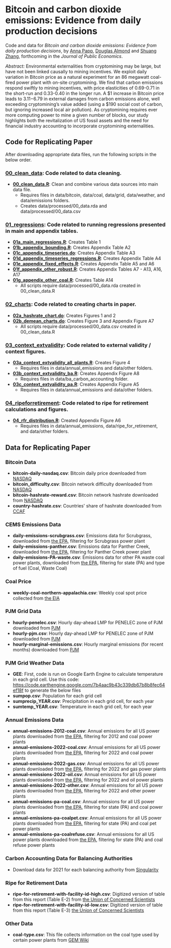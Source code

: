 # Bitcoin and carbon dioxide emissions: Evidence from daily production decisions

Code and data for *Bitcoin and carbon dioxide emissions: Evidence from daily production decisions*, by [Anna Papp](https://pappanna.github.io/), [Douglas Almond](https://users.nber.org/~almond/) and [Shuang Zhang](https://sites.google.com/view/shuangzhang), forthcoming in the *Journal of Public Economics*. 

*Abstract:* Environmental externalities from cryptomining may be large, but have not been linked causally to mining incentives. We exploit daily variation in Bitcoin price as a natural experiment for an 86 megawatt coal-fired power plant with on-site cryptomining. We find that carbon emissions respond swiftly to mining incentives, with price elasticities of 0.69-0.71 in the short-run and 0.33-0.40 in the longer run. A $1 increase in Bitcoin price leads to $3.11-$6.79 in external damages from carbon emissions alone, well exceeding cryptomining’s value added (using a $190 social cost of carbon, but ignoring increased local air pollution). As cryptomining requires ever more computing power to mine a given number of blocks, our study highlights both the revitalization of US fossil assets and the need for financial industry accounting to incorporate cryptomining externalities.

## Code for Replicating Paper

After downloading appropriate data files, run the following scripts in the below order.
### [__00_clean_data__](code/00_clean_data): Code related to data cleaning.
- [__00_clean_data.R__](code/00_clean_data/00_clean_data.R): Clean and combine various data sources into main data file.
  - Requires files in data/bitcoin, data/coal, data/grid, data/weather, and data/emissions folders.
  - Creates data/processed/00_data.rda and data/processed/00_data.csv
### [__01_regressions__](code/01_regressions): Code related to running regressions presented in main and appendix tables.
- [__01a_main_regressions.R__](code/01_regressions/01a_main_regressions.R): Creates Table 1 
- [__01b_appendix_bounding.R__](code/01_regressions/01b_appendix_bounding.R): Creates Appendix Table A2 
- [__01c_appendix_timeseries.do__](code/01_regressions/01c_appendix_timeseries.do): Creates Appendix Table A3 
- [__01d_appendix_timeseries_regressions.R__](code/01_regressions/01d_appendix_timeseries_regressions.R): Creates Appendix Table A4 
- [__01e_appendix_fixed_effects.R__](code/01_regressions/01e_appendix_fixed_effects.R): Creates Appendix Table A5 and A6 
- [__01f_appendix_other_robust.R__](code/01_regressions/01f_appendix_other_robust.R): Creates Appendix Tables A7 - A13, A16, A17
- [__01g_appendix_other_coal.R__](code/01_regressions/01g_appendix_other_coal.R): Creates Table A14
  - All scripts require data/processed/00_data.rda created in 00_clean_data.R
### [__02_charts__](code/02_charts): Code related to creating charts in paper.
- [__02a_hashrate_chart.do__](code/02_charts/02a_hashrate_chart.do): Creates Figures 1 and 2 
- [__02b_demean_charts.do__](code/02b_demean_charts.do): Creates Figure 3 and Appendix Figure A7
  - All scripts require data/processed/00_data.csv created in 00_clean_data.R
### [__03_context_extvalidity__](code/03_context_extvalidity): Code related to external validity / context figures.
- [__03a_context_extvalidity_all_plants.R__](code/03_context_extvalidity/03a_context_extvalidity_all_plants.R): Creates Figure 4
  - Requires files in data/annual_emissions and data/other folders.
- [__03b_context_extvalidity_ba.R__](code/03_context_extvalidity/03b_context_extvalidity_ba.R): Creates Appendix Figure A8
  - Requires files in data/ba_carbon_accounting folder.
- [__03c_context_extvalidity_pa.R__](code/03_context_extvalidity/03c_context_extvalidity_pa.R): Creates Appendix Figure A5
  - Requires files in data/annual_emissions and data/other folders.
### [__04_ripeforretirement__](code/04_ripeforretirement): Code related to ripe for retirement calculations and figures.
- [__04_rfr_distribution.R__](code/04_ripe_for_retirement/04_rfr_distribution.R): Created Appendix Figure A6
  - Requires files in data/annual_emissions, data/ripe_for_retirement, and data/other folders.

## Data for Replicating Paper

### Bitcoin Data
- __bitcoin-daily-nasdaq.csv__: Bitcoin daily price downloaded from [NASDAQ](https://data.nasdaq.com/data/BCHAIN/MKPRU-bitcoin-market-price-usd)
- __bitcoin_difficulty.csv__: Bitcoin network difficulty downloaded from [NASDAQ](https://data.nasdaq.com/data/BCHAIN/DIFF-bitcoin-difficulty)
- __bitcoin-hashrate-reward.csv__: Bitcoin network hashrate downloaded from [NASDAQ](https://data.nasdaq.com/data/BCHAIN/HRATE-bitcoin-hash-rate)
- __country-hashrate.csv__: Countries' share of hashrate downloaded from [CCAF](https://ccaf.io/cbnsi/cbeci/mining_map)

### CEMS Emissions Data 
- __daily-emissions-scrubgrass.csv__: Emissions data for Scrubgrass, downloaded from [the EPA](https://campd.epa.gov/data/custom-data-download), filtering for Scrubgrass power plant
- __daily-emissions-panther.csv__: Emissions data for Panther Creek, downloaded from [the EPA](https://campd.epa.gov/data/custom-data-download), filtering for Panther Creek power plant
- __daily-emissions-PA-waste.csv__: Emissions data for other PA waste coal power plants, downloaded from [the EPA](https://campd.epa.gov/data/custom-data-download), filtering for state (PA) and type of fuel (Coal, Waste Coal)

### Coal Price 
- __weekly-coal-northern-appalachia.csv__: Weekly coal spot price collected from [the EIA](https://www.eia.gov/coal/markets/#tabs-prices-1)

### PJM Grid Data
- __hourly-penelec.csv__: Hourly day-ahead LMP for PENELEC zone of PJM downloaded from [PJM](https://dataminer2.pjm.com/feed/da_hrl_lmps)
- __hourly-pjm.csv__: Hourly day-ahead LMP for PENELEC zone of PJM downloaded from [PJM](https://dataminer2.pjm.com/feed/da_hrl_lmps)
- __hourly-marginal-emissions.csv__: Hourly marginal emissions (for recent months) downloaded from [PJM](https://dataminer2.pjm.com/feed/fivemin_marginal_emissions/definition)

### PJM Grid Weather Data 
- __GEE__: First, code is run on Google Earth Engine to calculate temperature in each grid cell. Use this code: https://code.earthengine.google.com/7b4aac9b43c339db67b8b8fec64ef18f to generate the below files
- __sumpop.csv__: Population for each grid cell
- __sumprecip_YEAR.csv__: Precipitation in each grid cell, for each year
- __sumtemp_YEAR.csv__: Temperature in each grid cell, for each year

### Annual Emissions Data 
- __annual-emissions-2012-coal.csv__: Annual emissions for all US power plants downloaded from [the EPA](https://campd.epa.gov/data/custom-data-download), filtering for 2012 and coal power plants
- __annual-emissions-2022-coal.csv__: Annual emissions for all US power plants downloaded from [the EPA](https://campd.epa.gov/data/custom-data-download), filtering for 2022 and coal power plants 
- __annual-emissions-2022-gas.csv__: Annual emissions for all US power plants downloaded from [the EPA](https://campd.epa.gov/data/custom-data-download), filtering for 2022 and gas power plants 
- __annual-emissions-2022-oil.csv__: Annual emissions for all US power plants downloaded from [the EPA](https://campd.epa.gov/data/custom-data-download), filtering for 2022 and oil power plants 
- __annual-emissions-2022-other.csv__: Annual emissions for all US power plants downloaded from [the EPA](https://campd.epa.gov/data/custom-data-download), filtering for 2022 and other power plants
- __annual-emissions-pa-coal.csv__: Annual emissions for all US power plants downloaded from [the EPA](https://campd.epa.gov/data/custom-data-download), filtering for state (PA) and coal power plants 
- __annual-emissions-pa-coalpet.csv__: Annual emissions for all US power plants downloaded from [the EPA](https://campd.epa.gov/data/custom-data-download), filtering for state (PA) and coal pet power plants 
- __annual-emissions-pa-coalrefuse.csv__: Annual emissions for all US power plants downloaded from [the EPA](https://campd.epa.gov/data/custom-data-download), filtering for state (PA) and coal refuse power plants 

### Carbon Accounting Data for Balancing Authorities 
- Download data for 2021 for each balancing authority from [Singularity](https://singularity.energy/data-download-page)

### Ripe for Retirement Data 
- __ripe-for-retirement-with-facility-id-high.csv__: Digitized version of table from this report (Table E-2) from [the Union of Concerned Scientists](https://www.ucsusa.org/sites/default/files/2019-09/Ripe-for-Retirement-Executive-Summary.pdf)
- __ripe-for-retirement-with-facility-id-low.csv__: Digitized version of table from this report (Table E-3) [the Union of Concerned Scientists](https://www.ucsusa.org/sites/default/files/2019-09/Ripe-for-Retirement-Executive-Summary.pdf)

### Other Data 
- __coal-type.csv__: This file collects information on the coal type used by certain power plants from [GEM Wiki](https://www.gem.wiki/Main_Page)


